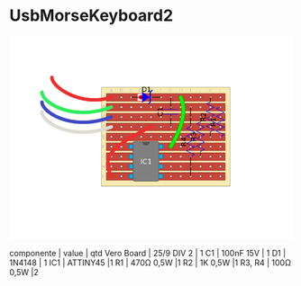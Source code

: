 # UsbMorseKeyboard2
![diagrama](diagrama.png)

componente | value | qtd
Vero Board | 25/9 DIV 2 | 1	
C1 | 100nF 15V | 1
D1 | 1N4148 | 1
IC1 | ATTINY45 |1
R1 | 470Ω 0,5W |1
R2 | 1K 0,5W |1
R3, R4 | 100Ω 0,5W |2
